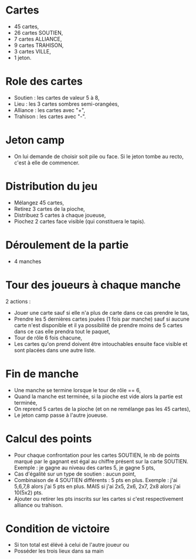 # Cartes
- 45 cartes,
- 26 cartes SOUTIEN,
- 7 cartes ALLIANCE,
- 9 cartes TRAHISON,
- 3 cartes VILLE,
- 1 jeton.

# Role des cartes
- Soutien : les cartes de valeur 5 à 8,
- Lieu : les 3 cartes sombres semi-orangées,
- Alliance : les cartes avec "+",
- Trahison : les cartes avec "-".

# Jeton camp 
- On lui demande de choisir soit pile ou face. Si le jeton tombe au recto, c'est à elle de commencer. 

# Distribution du jeu
- Mélangez 45 cartes,
- Retirez 3 cartes de la pioche,
- Distribuez 5 cartes à chaque joueuse,
- Piochez 2 cartes face visible (qui constituera le tapis).

# Déroulement de la partie 
- 4 manches

# Tour des joueurs à chaque manche
2 actions : 
- Jouer une carte sauf si elle n'a plus de carte dans ce cas prendre le tas,
- Prendre les 5 dernières cartes jouées (1 fois par manche) sauf si aucune carte n'est disponible et il ya possibilité de prendre moins de 5 cartes dans ce cas elle prendra tout le paquet,
- Tour de rôle 6 fois chacune,
- Les cartes qu'on prend doivent être intouchables ensuite face visible et sont placées dans une autre liste.

# Fin de manche
- Une manche se termine lorsque le tour de rôle == 6,
- Quand la manche est terminée, si la pioche est vide alors la partie est terminée,
- On reprend 5 cartes de la pioche (et on ne remélange pas les 45 cartes),
- Le jeton camp passe à l'autre joueuse.


# Calcul des points 
- Pour chaque confrontation pour les cartes SOUTIEN, le nb de points marqué par le gagnant est égal au chiffre présent sur la carte SOUTIEN. Exemple : je gagne au niveau des cartes 5, je gagne 5 pts,
- Cas d'égalité sur un type de soutien : aucun point,
- Combinaison de 4 SOUTIEN différents : 5 pts en plus. Exemple : j'ai 5,6,7,8 alors j'ai 5 pts en plus. MAIS si j'ai 2x5, 2x6, 2x7, 2x8 alors j'ai 10(5x2) pts.
- Ajouter ou retirer les pts inscrits sur les cartes si c'est respectivement alliance ou trahison. 

# Condition de victoire 
- Si ton total est élévé à celui de l'autre joueur
ou
- Posséder les trois lieux dans sa main